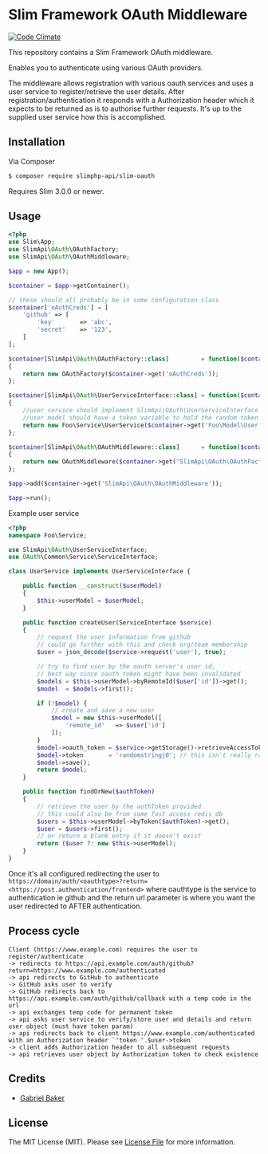 # Slim Framework OAuth Middleware

[![Code Climate](https://codeclimate.com/github/slimphp-api/slim-oauth/badges/gpa.svg)](https://codeclimate.com/github/slimphp-api/slim-oauth)


This repository contains a Slim Framework OAuth middleware.

Enables you to authenticate using various OAuth providers.

The middleware allows registration with various oauth services and uses a user service to register/retrieve the user details.
After registration/authentication it responds with a Authorization header which it expects to be returned as is to authorise further requests.
It's up to the supplied user service how this is accomplished.

## Installation

Via Composer

```bash
$ composer require slimphp-api/slim-oauth
```

Requires Slim 3.0.0 or newer.

## Usage

```php
<?php
use Slim\App;
use SlimApi\OAuth\OAuthFactory;
use SlimApi\OAuth\OAuthMiddleware;

$app = new App();

$container = $app->getContainer();

// these should all probably be in some configuration class
$container['oAuthCreds'] = [
    'github' => [
        'key'       => 'abc',
        'secret'    => '123',
    ]
];

$container[SlimApi\OAuth\OAuthFactory::class]         = function($container)
{
    return new OAuthFactory($container->get('oAuthCreds'));
};

$container[SlimApi\OAuth\UserServiceInterface::class] = function($container)
{
    //user service should implement SlimApi\OAuth\UserServiceInterface
    //user model should have a token variable to hold the random token sent to the client
    return new Foo\Service\UserService($container->get('Foo\Model\User'));
};

$container[SlimApi\OAuth\OAuthMiddleware::class]      = function($container)
{
    return new OAuthMiddleware($container->get('SlimApi\OAuth\OAuthFactory'), $container->get('SlimApi\OAuth\UserServiceInterface'));
};

$app->add($container->get('SlimApi\OAuth\OAuthMiddleware'));

$app->run();
```

Example user service

```php
<?php
namespace Foo\Service;

use SlimApi\OAuth\UserServiceInterface;
use OAuth\Common\Service\ServiceInterface;

class UserService implements UserServiceInterface {

    public function __construct($userModel)
    {
        $this->userModel = $userModel;
    }

    public function createUser(ServiceInterface $service)
    {
        // request the user information from github
        // could go further with this and check org/team membership
        $user = json_decode($service->request('user'), true);

        // try to find user by the oauth server's user id, 
        // best way since oauth token might have been invalidated
        $models = $this->userModel->byRemoteId($user['id'])->get(); 
        $model  = $models->first();

        if (!$model) {
            // create and save a new user
            $model = new $this->userModel([
                'remote_id'   => $user['id']
            ]);
        }
        $model->oauth_token = $service->getStorage()->retrieveAccessToken('GitHub')->getAccessToken();
        $model->token       = 'randomstringj0'; // this isn't really random, but it should be!
        $model->save();
        return $model;
    }

    public function findOrNew($authToken)
    {
        // retrieve the user by the authToken provided
        // this could also be from some fast access redis db
        $users = $this->userModel->byToken($authToken)->get();
        $user = $users->first();
        // or return a blank entry if it doesn't exist
        return ($user ?: new $this->userModel);
    }
}
```

Once it's all configured redirecting the user to `https://domain/auth/<oauthtype>?return=<https://post.authentication/frontend>`
where oauthtype is the service to authentication ie github and the return url parameter is where you want the user redirected to AFTER authentication.

## Process cycle

```
Client (https://www.example.com) requires the user to register/authenticate
-> redirects to https://api.example.com/auth/github?return=https://www.example.com/authenticated
-> api redirects to GitHub to authenticate
-> GitHub asks user to verify
-> GitHub redirects back to https://api.example.com/auth/github/callback with a temp code in the url
-> api exchanges temp code for permanent token
-> api asks user service to verify/store user and details and return user object (must have token param)
-> api redirects back to client https://www.example.com/authenticated with an Authorization header `'token '.$user->token`
-> client adds Authorization header to all subsequent requests
-> api retrieves user object by Authorization token to check existence
```

## Credits

- [Gabriel Baker](https://github.com/gabriel403)

## License

The MIT License (MIT). Please see [License File](LICENSE.md) for more information.
